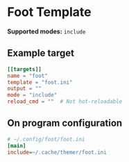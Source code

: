 # Foot Template

**Supported modes:** `include`

## Example target

```toml
[[targets]]
name = "foot"
template = "foot.ini"
output = ""
mode = "include"
reload_cmd = ""  # Not hot-reloadable
```

## On program configuration

```ini
# ~/.config/foot/foot.ini
[main]
include=~/.cache/themer/foot.ini
```
